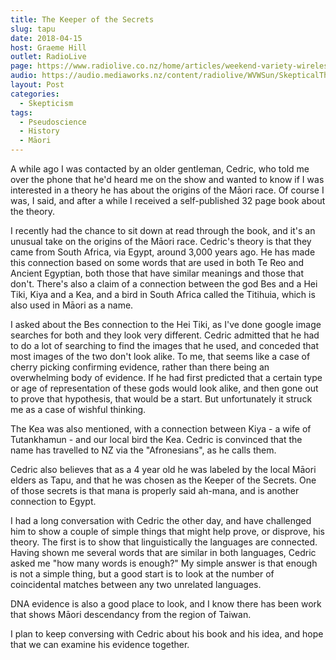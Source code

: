 ```yaml
---
title: The Keeper of the Secrets
slug: tapu
date: 2018-04-15
host: Graeme Hill
outlet: RadioLive
page: https://www.radiolive.co.nz/home/articles/weekend-variety-wireless/2018/04/skeptical-thoughts--ufo-s---flat-earth.html
audio: https://audio.mediaworks.nz/content/radiolive/WVWSun/SkepticalThoughts15_04_18.mp3
layout: Post
categories:
  - Skepticism
tags:
  - Pseudoscience
  - History
  - Māori
---
```


A while ago I was contacted by an older gentleman, Cedric, who told me over the phone that he'd heard me on the show and wanted to know if I was interested in a theory he has about the origins of the Māori race. Of course I was, I said, and after a while I received a self-published 32 page book about the theory.

<!-- more -->

I recently had the chance to sit down at read through the book, and it's an unusual take on the origins of the Māori race. Cedric's theory is that they came from South Africa, via Egypt, around 3,000 years ago. He has made this connection based on some words that are used in both Te Reo and Ancient Egyptian, both those that have similar meanings and those that don't. There's also a claim of a connection between the god Bes and a Hei Tiki, Kiya and a Kea, and a bird in South Africa called the Titihuia, which is also used in Māori as a name.

I asked about the Bes connection to the Hei Tiki, as I've done google image searches for both and they look very different. Cedric admitted that he had to do a lot of searching to find the images that he used, and conceded that most images of the two don't look alike. To me, that seems like a case of cherry picking confirming evidence, rather than there being an overwhelming body of evidence. If he had first predicted that a certain type or age of representation of these gods would look alike, and then gone out to prove that hypothesis, that would be a start. But unfortunately it struck me as a case of wishful thinking.

The Kea was also mentioned, with a connection between Kiya - a wife of Tutankhamun - and our local bird the Kea. Cedric is convinced that the name has travelled to NZ via the "Afronesians", as he calls them.

Cedric also believes that as a 4 year old he was labeled by the local Māori elders as Tapu, and that he was chosen as the Keeper of the Secrets. One of those secrets is that mana is properly said ah-mana, and is another connection to Egypt.

I had a long conversation with Cedric the other day, and have challenged him to show a couple of simple things that might help prove, or disprove, his theory. The first is to show that linguistically the languages are connected. Having shown me several words that are similar in both languages, Cedric asked me "how many words is enough?" My simple answer is that enough is not a simple thing, but a good start is to look at the number of coincidental matches between any two unrelated languages.

DNA evidence is also a good place to look, and I know there has been work that shows Māori descendancy from the region of Taiwan.

I plan to keep conversing with Cedric about his book and his idea, and hope that we can examine his evidence together.
